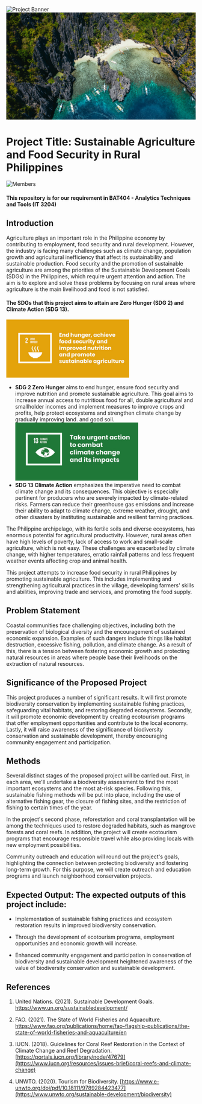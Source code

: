 ![Project Banner](https://github.com/JerichoAmargo/ATT---PROJECT-PROPOSAL/blob/main/Project%20Banner.png)
![Wonderful Beach](https://github.com/JerichoAmargo/ATT---PROJECT-PROPOSAL/blob/main/Wonderful%20Beach.jpg)

# Project Title: Sustainable Agriculture and Food Security in Rural Philippines

![Members](https://github.com/JerichoAmargo/ATT---PROJECT-PROPOSAL/blob/main/Members.png)
#### This repository is for our requirement in BAT404 - Analytics Techniques and Tools (IT 3204)

## Introduction
  Agriculture plays an important role in the Philippine economy by contributing to employment, food security and rural development. However, the industry is facing many challenges such as climate change, population growth and agricultural inefficiency that affect its sustainability and sustainable production. Food security and the promotion of sustainable agriculture are among the priorities of the Sustainable Development Goals (SDGs) in the Philippines, which require urgent attention and action. The aim is to explore and solve these problems by focusing on rural areas where agriculture is the main livelihood and food is not satisfied. 

#### The SDGs that this project aims to attain are Zero Hunger (SDG 2) and Climate Action (SDG 13).

![SDG 2](https://github.com/JerichoAmargo/ATT---PROJECT-PROPOSAL/blob/main/SDG%202.png)
*  **SDG 2 Zero Hunger** aims to end hunger, ensure food security and improve nutrition and promote sustainable agriculture. This goal aims to increase annual access to nutritious food for all, double agricultural and smallholder incomes and implement measures to improve crops and profits, help protect ecosystems and strengthen climate change by gradually improving land. and good soil.
![SDG 13 ](https://github.com/JerichoAmargo/ATT---PROJECT-PROPOSAL/blob/main/SDG%2013.png)
*  **SDG 13 Climate Action** emphasizes the imperative need to combat climate change and its consequences. This objective is especially pertinent for producers who are severely impacted by climate-related risks. Farmers can reduce their greenhouse gas emissions and increase their ability to adapt to climate change, extreme weather, drought, and other disasters by instituting sustainable and resilient farming practices.
  
The Philippine archipelago, with its fertile soils and diverse ecosystems, has enormous potential for agricultural productivity. However, rural areas often have high levels of poverty, lack of access to work and small-scale agriculture, which is not easy. These challenges are exacerbated by climate change, with higher temperatures, erratic rainfall patterns and less frequent weather events affecting crop and animal health.   

This project attempts to increase food security in rural Philippines by promoting sustainable agriculture.   This includes implementing and strengthening agricultural practices in the village, developing farmers' skills and abilities, improving trade and services, and promoting the food supply.


## Problem Statement
  Coastal communities face challenging objectives, including both the preservation of biological diversity and the encouragement of sustained economic expansion. Examples of such dangers include things like habitat destruction, excessive fishing, pollution, and climate change. As a result of this, there is a tension between fostering economic growth and protecting natural resources in areas where people base their livelihoods on the extraction of natural resources.

## Significance of the Proposed Project
  This project produces a number of significant results. It will first promote biodiversity conservation by implementing sustainable fishing practices, safeguarding vital habitats, and restoring degraded ecosystems. Secondly, it will promote economic development by creating ecotourism programs that offer employment opportunities and contribute to the local economy. Lastly, it will raise awareness of the significance of biodiversity conservation and sustainable development, thereby encouraging community engagement and participation.
  
## Methods
Several distinct stages of the proposed project will be carried out. First, in each area, we'll undertake a biodiversity assessment to find the most important ecosystems and the most at-risk species. Following this, sustainable fishing methods will be put into place, including the use of alternative fishing gear, the closure of fishing sites, and the restriction of fishing to certain times of the year.

In the project's second phase, reforestation and coral transplantation will be among the techniques used to restore degraded habitats, such as mangrove forests and coral reefs. In addition, the project will create ecotourism programs that encourage responsible travel while also providing locals with new employment possibilities.

Community outreach and education will round out the project's goals, highlighting the connection between protecting biodiversity and fostering long-term growth. For this purpose, we will create outreach and education programs and launch neighborhood conservation projects.

## Expected Output: The expected outputs of this project include:
* Implementation of sustainable fishing practices and ecosystem restoration results in improved biodiversity conservation.

* Through the development of ecotourism programs, employment opportunities and economic growth will increase.

*  Enhanced community engagement and participation in conservation of biodiversity and sustainable development heightened awareness of the value of biodiversity conservation and sustainable development.

## References
1. United Nations. (2021). Sustainable Development Goals. https://www.un.org/sustainabledevelopment/

2. FAO. (2021). The State of World Fisheries and Aquaculture. https://www.fao.org/publications/home/fao-flagship-publications/the-state-of-world-fisheries-and-aquaculture/en
3. IUCN. (2018). Guidelines for Coral Reef Restoration in the Context of Climate Change and Reef Degradation. [https://portals.iucn.org/library/node/47679](https://www.iucn.org/resources/issues-brief/coral-reefs-and-climate-change)
4. UNWTO. (2020). Tourism for Biodiversity. [https://www.e-unwto.org/doi/pdf/10.18111/9789284423477](https://www.unwto.org/sustainable-development/biodiversity)
